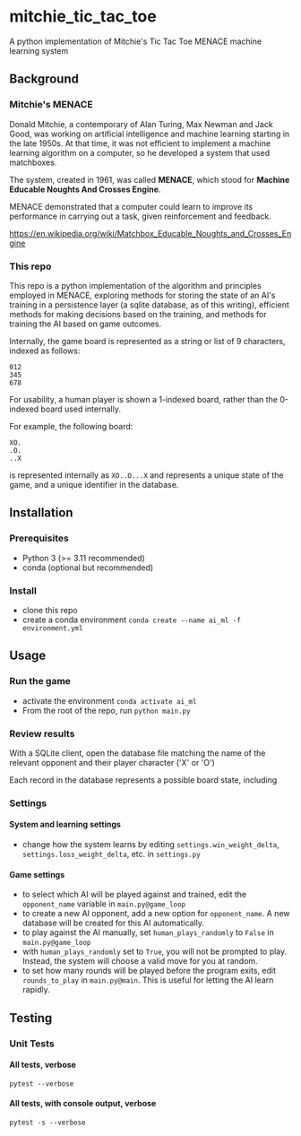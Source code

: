 # mitchie_tic_tac_toe
A python implementation of Mitchie's Tic Tac Toe MENACE machine learning system

## Background
### Mitchie's MENACE
Donald Mitchie, a contemporary of Alan Turing, Max Newman and Jack Good, was working on artificial 
intelligence and machine learning starting in the late 1950s. At that time, it was not efficient to
implement a machine learning algorithm on a computer, so he developed a system that used matchboxes.

The system, created in 1961, was called **MENACE**, which stood for **Machine Educable Noughts And Crosses Engine**.

MENACE demonstrated that a computer could learn to improve its performance in carrying out a task, given
reinforcement and feedback.

https://en.wikipedia.org/wiki/Matchbox_Educable_Noughts_and_Crosses_Engine

### This repo
This repo is a python implementation of the algorithm and principles employed in MENACE, exploring methods for
storing the state of an AI's training in a persistence layer (a sqlite database, as of this writing),
efficient methods for making decisions based on the training, and methods for training the AI based on
game outcomes.

Internally, the game board is represented as a string or list of 9 characters, indexed as follows:

```
012
345
678
```
For usability, a human player is shown a 1-indexed board, rather than the 0-indexed board used internally.

For example, the following board:
```
XO.
.O.
..X
```
is represented internally as `XO..O...X` and represents a unique state of the game, and a unique
identifier in the database.

## Installation

### Prerequisites
* Python 3 (>= 3.11 recommended)
* conda (optional but recommended)

### Install
* clone this repo
* create a conda environment
```conda create --name ai_ml -f environment.yml```

## Usage
### Run the game
* activate the environment
  ```conda activate ai_ml```
* From the root of the repo, run
  ```python main.py```
### Review results
With a SQLite client, open the database file matching the name of the relevant opponent and their
player character ('X' or 'O')

Each record in the database represents a possible board state, including 
### Settings
#### System and learning settings
* change how the system learns by editing `settings.win_weight_delta`, 
`settings.loss_weight_delta`, etc. in ```settings.py```
#### Game settings
* to select which AI will be played against and trained, edit the `opponent_name` variable in `main.py@game_loop`
* to create a new AI opponent, add a new option for `opponent_name`. A new database will be created
for this AI automatically.
* to play against the AI manually, set `human_plays_randomly` to `False` in `main.py@game_loop`
* with `human_plays_randomly` set to `True`, you will not be prompted to play. Instead, the system
will choose a valid move for you at random.
* to set how many rounds will be played before the program exits, edit `rounds_to_play` in `main.py@main`. This
is useful for letting the AI learn rapidly.

## Testing

### Unit Tests
#### All tests, verbose
```pytest --verbose```
#### All tests, with console output, verbose
```pytest -s --verbose```
